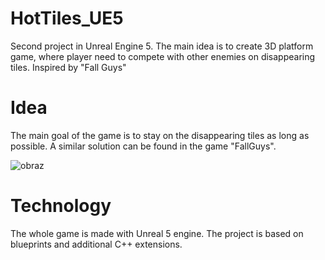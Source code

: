 # HotTiles_UE5
Second project in Unreal Engine 5. The main idea is to create 3D platform game, where player need to compete with other enemies on disappearing tiles. Inspired by "Fall Guys"

# Idea

The main goal of the game is to stay on the disappearing tiles as long as possible.
A similar solution can be found in the game "FallGuys".

![obraz](https://user-images.githubusercontent.com/52082678/163969676-b8415a53-58a8-4f38-80bb-ab63976dc1d9.png)

# Technology

The whole game is made with Unreal 5 engine. The project is based on blueprints and additional C++ extensions.
